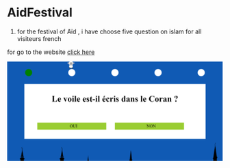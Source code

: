 # AidFestival

1. for the festival of Aïd , i have choose five question on islam for all visiteurs french

for go to the website [click here](https://boomwerk.alwaysdata.net/AID/)

![Image of website](https://github.com/Boomwerk/AidFestival/blob/master/assets/aid.PNG)
